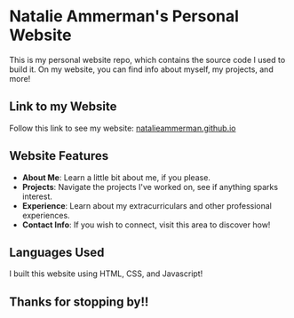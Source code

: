 # Natalie Ammerman's Personal Website

This is my personal website repo, which contains the source code I used to build it. On my website, you can find info about myself, my projects, and more!

## Link to my Website

Follow this link to see my website: [natalieammerman.github.io](https://natamm4.github.io/natalieammerman.github.io/)

## Website Features

- **About Me**: Learn a little bit about me, if you please.
- **Projects**: Navigate the projects I've worked on, see if anything sparks interest.
- **Experience**: Learn about my extracurriculars and other professional experiences.
- **Contact Info**: If you wish to connect, visit this area to discover how!

## Languages Used

I built this website using HTML, CSS, and Javascript!

## Thanks for stopping by!!
